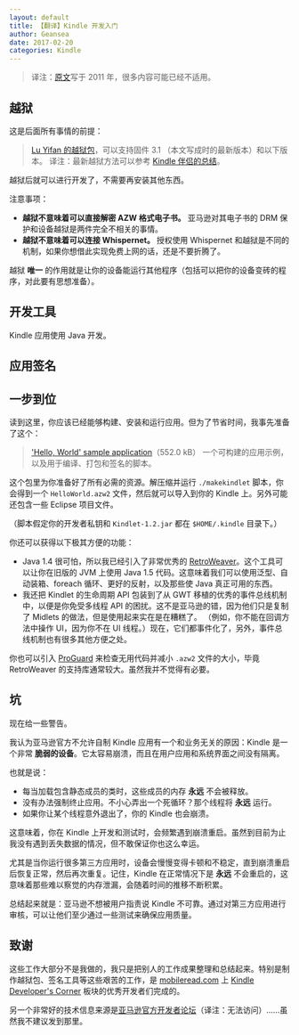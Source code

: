 ```yaml
---
layout: default
title: 【翻译】Kindle 开发入门
author: Geansea
date: 2017-02-20
categories: Kindle
---
```


> 译注：[原文](http://cowlark.com/kindle/getting-started.html)写于 2011 年，很多内容可能已经不适用。

## 越狱

这是后面所有事情的前提：

> [Lu Yifan 的越狱包](http://yifan.lu/p/kindle-jailbreak/)，可以支持固件 3.1 （本文写成时的最新版本）和以下版本。
> 译注：最新越狱方法可以参考 [Kindle 伴侣的总结](https://kindlefere.com/skills/jailbreak)。

越狱后就可以进行开发了，不需要再安装其他东西。

注意事项：
* **越狱不意味着可以直接解密 AZW 格式电子书。** 亚马逊对其电子书的 DRM 保护和设备越狱是两件完全不相关的事情。
* **越狱不意味着可以连接 Whispernet。** 授权使用 Whispernet 和越狱是不同的机制，如果你想借此实现免费上网的话，还是不要折腾了。

越狱 **唯一** 的作用就是让你的设备能运行其他程序（包括可以把你的设备变砖的程序，对此要有思想准备）。

## 开发工具

Kindle 应用使用 Java 开发。

## 应用签名

## 一步到位

读到这里，你应该已经能够构建、安装和运行应用。但为了节省时间，我事先准备了这个：

> ['Hello, World' sample application](http://cowlark.com/kindle/HelloWorld.zip)（552.0 kB）
> 一个可构建的应用示例，以及用于编译、打包和签名的脚本。

这个包里为你准备好了所有必需的资源。解压缩并运行 `./makekindlet` 脚本，你会得到一个 `HelloWorld.azw2` 文件，然后就可以导入到你的 Kindle 上。另外可能还包含一些 Eclipse 项目文件。

（脚本假定你的开发者私钥和 `Kindlet-1.2.jar` 都在 `$HOME/.kindle` 目录下。）

你还可以获得以下极其方便的功能：
* Java 1.4 很可怕，所以我已经引入了非常优秀的 [RetroWeaver](http://retroweaver.sourceforge.net/)。这个工具可以让你在旧版的 JVM 上使用 Java 1.5 代码。这意味着我们可以使用泛型、自动装箱、foreach 循环、更好的反射，以及那些使 Java 真正可用的东西。
* 我还把 Kindlet 的生命周期 API 包装到了从 GWT 移植的优秀的事件总线机制中，以便是你免受多线程 API 的困扰。这不是亚马逊的错，因为他们只是复制了 Midlets 的做法，但是使用起来实在是在糟糕了。 （例如，你不能在回调方法中操作 UI，因为你不在 UI 线程。）现在，它们都事件化了，另外，事件总线机制也有很多其他方便之处。

你也可以引入 [ProGuard](http://proguard.sourceforge.net/) 来检查无用代码并减小 `.azw2` 文件的大小，毕竟 RetroWeaver 的支持库通常较大。虽然我并不觉得有必要。

## 坑

现在给一些警告。

我认为亚马逊官方不允许自制 Kindle 应用有一个和业务无关的原因：Kindle 是一个非常 **脆弱的设备**。它太容易崩溃，而且在用户应用和系统界面之间没有隔离。

也就是说：
* 每当加载包含静态成员的类时，这些成员的内存 **永远** 不会被释放。
* 没有办法强制终止应用。不小心弄出一个死循环？那个线程将 **永远** 运行。
* 如果你让某个线程意外退出了，你的 Kindle 也会崩溃。

这意味着，你在 Kindle 上开发和测试时，会频繁遇到崩溃重启。虽然到目前为止我没有遇到丢失数据的情况，但不敢保证你也这么幸运。

尤其是当你运行很多第三方应用时，设备会慢慢变得卡顿和不稳定，直到崩溃重启后恢复正常，然后再次重复。记住，Kindle 在正常情况下是 **永远** 不会重启的，这意味着那些难以察觉的内存泄漏，会随着时间的推移不断积累。

总结起来就是：亚马逊不想被用户指责说 Kindle 不可靠。通过对第三方应用进行审核，可以让他们至少通过一些测试来确保应用质量。

## 致谢

这些工作大部分不是我做的，我只是把别人的工作成果整理和总结起来。特别是制作越狱包、签名工具等这些艰苦的工作，是 [mobileread.com](http://www.mobileread.com/) 上 [Kindle Developer's Corner](http://www.mobileread.com/forums/forumdisplay.php?f=150) 板块的优秀开发者们完成的。

另一个非常好的技术信息来源是[亚马逊官方开发者论坛](http://forums.kindlecentral.com/forums/index.jspa)（译注：无法访问）……虽然我不建议发到那里。
